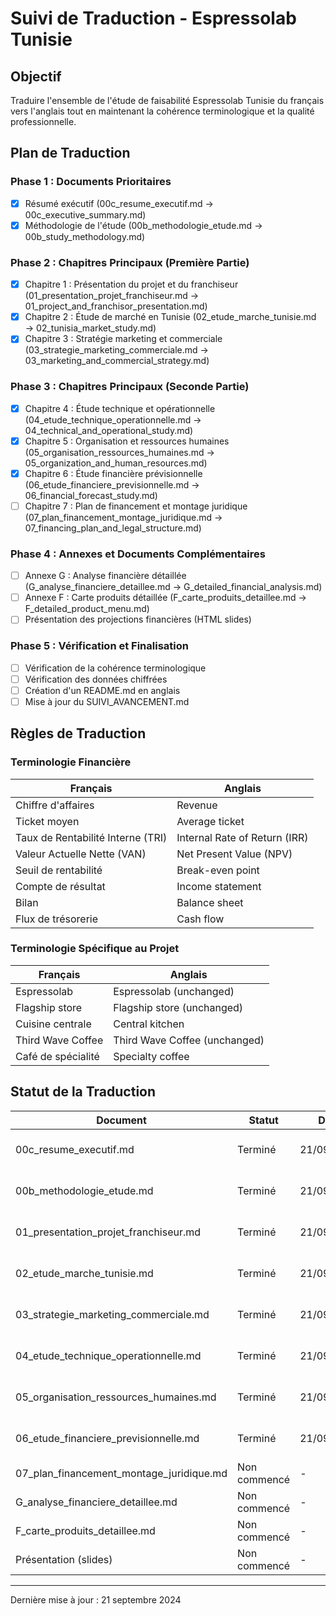 # Suivi de Traduction - Espressolab Tunisie

## Objectif
Traduire l'ensemble de l'étude de faisabilité Espressolab Tunisie du français vers l'anglais tout en maintenant la cohérence terminologique et la qualité professionnelle.

## Plan de Traduction

### Phase 1 : Documents Prioritaires
- [x] Résumé exécutif (00c_resume_executif.md → 00c_executive_summary.md)
- [x] Méthodologie de l'étude (00b_methodologie_etude.md → 00b_study_methodology.md)

### Phase 2 : Chapitres Principaux (Première Partie)
- [x] Chapitre 1 : Présentation du projet et du franchiseur (01_presentation_projet_franchiseur.md → 01_project_and_franchisor_presentation.md)
- [x] Chapitre 2 : Étude de marché en Tunisie (02_etude_marche_tunisie.md → 02_tunisia_market_study.md)
- [x] Chapitre 3 : Stratégie marketing et commerciale (03_strategie_marketing_commerciale.md → 03_marketing_and_commercial_strategy.md)

### Phase 3 : Chapitres Principaux (Seconde Partie)
- [x] Chapitre 4 : Étude technique et opérationnelle (04_etude_technique_operationnelle.md → 04_technical_and_operational_study.md)
- [x] Chapitre 5 : Organisation et ressources humaines (05_organisation_ressources_humaines.md → 05_organization_and_human_resources.md)
- [x] Chapitre 6 : Étude financière prévisionnelle (06_etude_financiere_previsionnelle.md → 06_financial_forecast_study.md)
- [ ] Chapitre 7 : Plan de financement et montage juridique (07_plan_financement_montage_juridique.md → 07_financing_plan_and_legal_structure.md)

### Phase 4 : Annexes et Documents Complémentaires
- [ ] Annexe G : Analyse financière détaillée (G_analyse_financiere_detaillee.md → G_detailed_financial_analysis.md)
- [ ] Annexe F : Carte produits détaillée (F_carte_produits_detaillee.md → F_detailed_product_menu.md)
- [ ] Présentation des projections financières (HTML slides)

### Phase 5 : Vérification et Finalisation
- [ ] Vérification de la cohérence terminologique
- [ ] Vérification des données chiffrées
- [ ] Création d'un README.md en anglais
- [ ] Mise à jour du SUIVI_AVANCEMENT.md

## Règles de Traduction

### Terminologie Financière
| Français | Anglais |
|----------|---------|
| Chiffre d'affaires | Revenue |
| Ticket moyen | Average ticket |
| Taux de Rentabilité Interne (TRI) | Internal Rate of Return (IRR) |
| Valeur Actuelle Nette (VAN) | Net Present Value (NPV) |
| Seuil de rentabilité | Break-even point |
| Compte de résultat | Income statement |
| Bilan | Balance sheet |
| Flux de trésorerie | Cash flow |

### Terminologie Spécifique au Projet
| Français | Anglais |
|----------|---------|
| Espressolab | Espressolab (unchanged) |
| Flagship store | Flagship store (unchanged) |
| Cuisine centrale | Central kitchen |
| Third Wave Coffee | Third Wave Coffee (unchanged) |
| Café de spécialité | Specialty coffee |

## Statut de la Traduction

| Document | Statut | Date | Commentaires |
|----------|--------|------|-------------|
| 00c_resume_executif.md | Terminé | 21/09/2024 | Traduit et poussé sur GitHub |
| 00b_methodologie_etude.md | Terminé | 21/09/2024 | Traduit et poussé sur GitHub |
| 01_presentation_projet_franchiseur.md | Terminé | 21/09/2024 | Traduit et poussé sur GitHub |
| 02_etude_marche_tunisie.md | Terminé | 21/09/2024 | Traduit et poussé sur GitHub |
| 03_strategie_marketing_commerciale.md | Terminé | 21/09/2024 | Traduit et poussé sur GitHub |
| 04_etude_technique_operationnelle.md | Terminé | 21/09/2024 | Traduit et poussé sur GitHub |
| 05_organisation_ressources_humaines.md | Terminé | 21/09/2024 | Traduit et poussé sur GitHub |
| 06_etude_financiere_previsionnelle.md | Terminé | 21/09/2024 | Traduit et poussé sur GitHub |
| 07_plan_financement_montage_juridique.md | Non commencé | - | - |
| G_analyse_financiere_detaillee.md | Non commencé | - | - |
| F_carte_produits_detaillee.md | Non commencé | - | - |
| Présentation (slides) | Non commencé | - | - |

---

Dernière mise à jour : 21 septembre 2024
